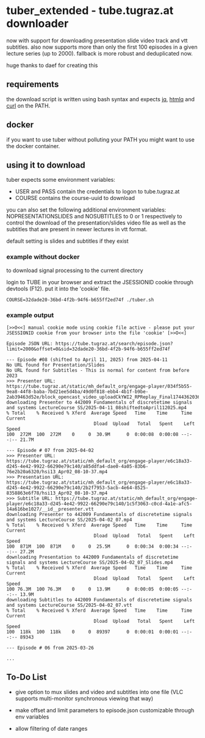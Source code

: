 # tuber_extended - tube.tugraz.at downloader

now with support for downloading presentation slide video track and vtt subtitles. also now supports more than only the first 100 episodes in a given lecture series (up to 2000). fallback is more robust and deduplicated now.

huge thanks to daef for creating this

## requirements

the download script is written using bash syntax
and expects [jq](https://stedolan.github.io/jq/), [htmlq](https://github.com/mgdm/htmlq) and [curl](https://curl.se/) on the PATH.

## docker

if you want to use tuber without polluting your PATH you might want to use the docker container.

## using it to download

tuber expects some environment variables:

* USER and PASS contain the credentials to logon to tube.tugraz.at
* COURSE contains the course-uuid to download

you can also set the following additional environment variables:
NOPRESENTATIONSLIDES and NOSUBTITLES to 0 or 1 respectively to control the download of the presentation/slides video file as well as the subtitles that are present in newer lectures in vtt format.

default setting is slides and subtitles if they exist

### example without docker

to download signal processing to the current directory

login to TUBE in your browser and extract the JSESSIONID cookie through devtools (F12). put it into the 'cookie' file.

    COURSE=32dade20-36bd-4f2b-94f6-b655ff2ed74f ./tuber.sh

### example output

    [>>O<<] manual cookie mode using cookie file active - please put your JSESSIONID cookie from your browser into the file 'cookie' [>>O<<]

    Episode JSON URL: https://tube.tugraz.at/search/episode.json?limit=2000&offset=0&sid=32dade20-36bd-4f2b-94f6-b655ff2ed74f

    --- Episode #08 (shifted to April 11, 2025) from 2025-04-11
    No URL found for Presentation/Slides
    No URL found for Subtitles - This is normal for content from before 2023
    >>> Presenter URL: https://tube.tugraz.at/static/mh_default_org/engage-player/034f5b55-9ea8-44f8-baba-7bd21ee5d4ba/49d0f818-ebb4-4b1f-b9be-2ab39463d52e/block_opencast_video_uploadCkYWI2_RPReplay_Final1744362036.mp4
    downloading Presenter to 442009 Fundamentals of discretetime signals and systems LectureCourse SS/2025-04-11_08shiftedtoApril112025.mp4
    % Total    % Received % Xferd  Average Speed   Time    Time     Time  Current
                                    Dload  Upload   Total   Spent    Left  Speed
    100  272M  100  272M    0     0  30.9M      0  0:00:08  0:00:08 --:--:-- 21.7M

    --- Episode # 07 from 2025-04-02
    >>> Presenter URL: https://tube.tugraz.at/static/mh_default_org/engage-player/e6c18a33-d245-4e42-9922-66290e79c140/a85ddfa4-dae0-4a05-83b6-76e2b20a6320/hsi13_Apr02_08-10-37.mp4
    >>> Presentation URL: https://tube.tugraz.at/static/mh_default_org/engage-player/e6c18a33-d245-4e42-9922-66290e79c140/2b2f7953-5acb-4e64-8525-8358863e6f78/hsi13_Apr02_08-10-37.mp4
    >>> Subtitle URL: https://tube.tugraz.at/static/mh_default_org/engage-player/e6c18a33-d245-4e42-9922-66290e79c140/1c5f3063-c0cd-4a1e-afc5-14a616be1027/__id__presenter.vtt
    downloading Presenter to 442009 Fundamentals of discretetime signals and systems LectureCourse SS/2025-04-02_07.mp4
    % Total    % Received % Xferd  Average Speed   Time    Time     Time  Current
                                    Dload  Upload   Total   Spent    Left  Speed
    100  871M  100  871M    0     0  25.5M      0  0:00:34  0:00:34 --:--:-- 27.2M
    downloading Presentation to 442009 Fundamentals of discretetime signals and systems LectureCourse SS/2025-04-02_07_Slides.mp4
    % Total    % Received % Xferd  Average Speed   Time    Time     Time  Current
                                    Dload  Upload   Total   Spent    Left  Speed
    100 76.3M  100 76.3M    0     0  13.9M      0  0:00:05  0:00:05 --:--:-- 13.9M
    downloading Subtitles to 442009 Fundamentals of discretetime signals and systems LectureCourse SS/2025-04-02_07.vtt
    % Total    % Received % Xferd  Average Speed   Time    Time     Time  Current
                                    Dload  Upload   Total   Spent    Left  Speed
    100  118k  100  118k    0     0  89397      0  0:00:01  0:00:01 --:--:-- 89343

    --- Episode # 06 from 2025-03-26
    
    ...

## To-Do List

* give option to mux slides and video and subtitles into one file (VLC supports multi-monitor synchronous viewing that way)

* make offset and limit parameters to episode.json customizable through env variables

* allow filtering of date ranges
